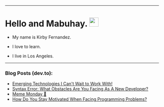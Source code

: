 
<img src="https://komarev.com/ghpvc/?username=kirbygit&style=flat-square&color=blue" alt=""/>

---
<h1>
  Hello and Mabuhay.
  <img src="https://media.giphy.com/media/hvRJCLFzcasrR4ia7z/giphy.gif" width="30px"/>
</h1>

- My name is Kirby Fernandez.

- I love to learn.

- I live in Los Angeles.

---

### Blog Posts (dev.to):
<!-- BLOG-POST-LIST:START -->
- [Emerging Technologies I Can&#39;t Wait to Work With!](https://dev.to/codenewbieteam/emerging-technologies-i-cant-wait-to-work-with-2cpf)
- [Syntax Error: What Obstacles Are You Facing As A New Developer?](https://dev.to/codenewbieteam/syntax-error-what-obstacles-are-you-facing-as-a-new-developer-3l71)
- [Meme Monday 🧵](https://dev.to/ben/meme-monday-54i0)
- [How Do You Stay Motivated When Facing Programming Problems?](https://dev.to/codenewbieteam/how-do-you-stay-motivated-when-facing-programming-problems-580l)
<!-- BLOG-POST-LIST:END -->
